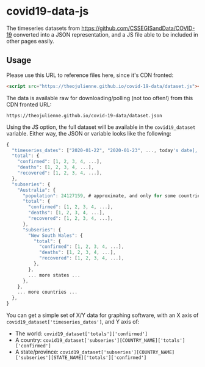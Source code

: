 # covid19-data-js

The timeseries datasets from https://github.com/CSSEGISandData/COVID-19 converted into a JSON representation, and a JS file able to be included in other pages easily.

## Usage

Please use this URL to reference files here, since it's CDN fronted:
```html
<script src="https://theojulienne.github.io/covid-19-data/dataset.js"></script>
```

The data is available raw for downloading/polling (not too often!) from this CDN fronted URL:
```
https://theojulienne.github.io/covid-19-data/dataset.json
```

Using the JS option, the full dataset will be available in the `covid19_dataset` variable. Either way, the JSON or variable looks like the following:
```js
{
  "timeseries_dates": ["2020-01-22", "2020-01-23", ..., today's date],
  "total": {
    "confirmed": [1, 2, 3, 4, ...],
    "deaths": [1, 2, 3, 4, ...],
    "recovered": [1, 2, 3, 4, ...],
  },
  "subseries": {
    "Australia": {
      "population": 24127159, # approximate, and only for some countries right now
      "total": {
        "confirmed": [1, 2, 3, 4, ...],
        "deaths": [1, 2, 3, 4, ...],
        "recovered": [1, 2, 3, 4, ...],
      },
      "subseries": {
        "New South Wales": {
          "total": {
            "confirmed": [1, 2, 3, 4, ...],
            "deaths": [1, 2, 3, 4, ...],
            "recovered": [1, 2, 3, 4, ...],
          },
        },
        ... more states ...
      },
    },
    ... more countries ...
  },
}
```

You can get a simple set of X/Y data for graphing software, with an X axis of `covid19_dataset['timeseries_dates']`, and Y axis of:
 * The world: `covid19_dataset['totals']['confirmed']`
 * A country: `covid19_dataset['subseries'][COUNTRY_NAME]['totals']['confirmed']`
 * A state/province: `covid19_dataset['subseries'][COUNTRY_NAME]['subseries'][STATE_NAME]['totals']['confirmed']`
